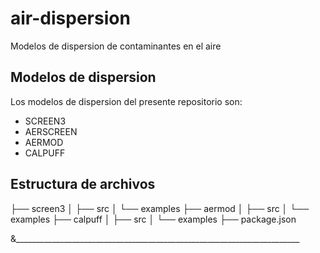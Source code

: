 # air-dispersion

Modelos de dispersion de contaminantes en el aire

## Modelos de dispersion

Los modelos de dispersion del presente repositorio son:

- SCREEN3
- AERSCREEN
- AERMOD
- CALPUFF

## Estructura de archivos

├── screen3
│ ├── src
│ └── examples
├── aermod
│ ├── src
│ └── examples
├── calpuff
│ ├── src
│ └── examples
├── package.json

&_______________________________________________________________________
